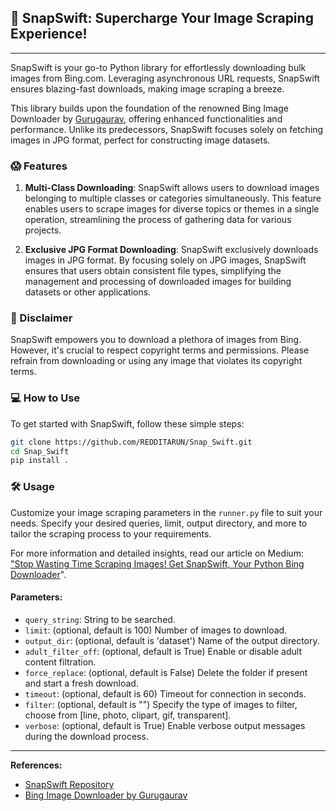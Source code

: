 ## 🚀 SnapSwift: Supercharge Your Image Scraping Experience!
---

SnapSwift is your go-to Python library for effortlessly downloading bulk images from Bing.com. Leveraging asynchronous URL requests, SnapSwift ensures blazing-fast downloads, making image scraping a breeze.

This library builds upon the foundation of the renowned Bing Image Downloader by [Gurugaurav](https://github.com/gurugaurav/bing_image_downloader), offering enhanced functionalities and performance. Unlike its predecessors, SnapSwift focuses solely on fetching images in JPG format, perfect for constructing image datasets. 


### 😱 Features

1. **Multi-Class Downloading**: SnapSwift allows users to download images belonging to multiple classes or categories simultaneously. This feature enables users to scrape images for diverse topics or themes in a single operation, streamlining the process of gathering data for various projects.

2. **Exclusive JPG Format Downloading**: SnapSwift exclusively downloads images in JPG format. By focusing solely on JPG images, SnapSwift ensures that users obtain consistent file types, simplifying the management and processing of downloaded images for building datasets or other applications.


### 📝 Disclaimer

SnapSwift empowers you to download a plethora of images from Bing. However, it's crucial to respect copyright terms and permissions. Please refrain from downloading or using any image that violates its copyright terms.

### 💻 How to Use

To get started with SnapSwift, follow these simple steps:

```bash
git clone https://github.com/REDDITARUN/Snap_Swift.git
cd Snap_Swift
pip install .
```


### 🛠️ Usage

Customize your image scraping parameters in the `runner.py` file to suit your needs. Specify your desired queries, limit, output directory, and more to tailor the scraping process to your requirements.

For more information and detailed insights, read our article on Medium: ["Stop Wasting Time Scraping Images! Get SnapSwift, Your Python Bing Downloader](https://medium.com/@teendifferent/stop-wasting-time-scraping-images-get-snapswift-your-python-bing-downloader-dc7ac9e2c6c7)".

#### Parameters:

- `query_string`: String to be searched.
- `limit`: (optional, default is 100) Number of images to download.
- `output_dir`: (optional, default is 'dataset') Name of the output directory.
- `adult_filter_off`: (optional, default is True) Enable or disable adult content filtration.
- `force_replace`: (optional, default is False) Delete the folder if present and start a fresh download.
- `timeout`: (optional, default is 60) Timeout for connection in seconds.
- `filter`: (optional, default is "") Specify the type of images to filter, choose from [line, photo, clipart, gif, transparent].
- `verbose`: (optional, default is True) Enable verbose output messages during the download process.

---

**References:**

- [SnapSwift Repository](https://github.com/REDDITARUN/Snap_Swift)
- [Bing Image Downloader by Gurugaurav](https://github.com/gurugaurav/bing_image_downloader/tree/master)

